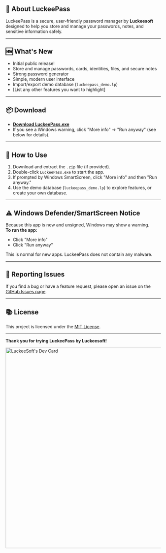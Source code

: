 ## 🚀 About LuckeePass
LuckeePass is a secure, user-friendly password manager by **Luckeesoft** designed to help you store and manage your passwords, notes, and sensitive information safely.

---

## 🆕 What's New
- Initial public release!
- Store and manage passwords, cards, identities, files, and secure notes
- Strong password generator
- Simple, modern user interface
- Import/export demo database (`luckeepass_demo.lp`)
- [List any other features you want to highlight]

---

## 📦 Download
- **[Download LuckeePass.exe](https://github.com/LuckeeSoft/LuckeePass/releases/download/v1.0.0/LuckeePass.exe)**
- If you see a Windows warning, click "More info" → "Run anyway" (see below for details).

---

## 📝 How to Use
1. Download and extract the `.zip` file (if provided).
2. Double-click `LuckeePass.exe` to start the app.
3. If prompted by Windows SmartScreen, click "More info" and then "Run anyway."
4. Use the demo database (`luckeepass_demo.lp`) to explore features, or create your own database.

---

## ⚠️ Windows Defender/SmartScreen Notice
Because this app is new and unsigned, Windows may show a warning.  
**To run the app:**
- Click "More info"
- Click "Run anyway"

This is normal for new apps. LuckeePass does not contain any malware.

---

## 🐞 Reporting Issues
If you find a bug or have a feature request, please open an issue on the [GitHub Issues page](https://github.com/LuckeeSoft/LuckeePass/issues).

---

## 📚 License
This project is licensed under the [MIT License](https://github.com/LuckeeSoft/LuckeePass/blob/main/LICENSE).

---

**Thank you for trying LuckeePass by Luckeesoft!** 

<a href="https://app.daily.dev/luckeesoft"><img src="https://api.daily.dev/devcards/v2/eLhuUnHDYIqUdX882IbJe.png?type=wide&r=mtr" width="652" alt="LuckeeSoft's Dev Card"/></a>
